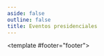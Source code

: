 ```yaml
---
aside: false
outline: false
title: Eventos presidenciales
---
```


<script setup>
import { useRoute } from 'vitepress'

const route = useRoute()
</script>

<OAOperation operation-id="get-eventos-presidenciales">

<template #footer="footer">

<!--@include: ./parts/get-eventos-presidenciales-footer.md -->

</template>

</OAOperation>
